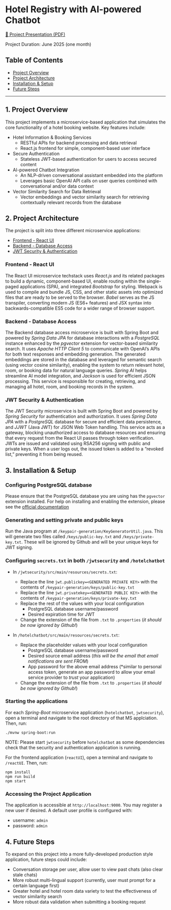 # Hotel Registry with AI-powered Chatbot

[📄 Project Presentation (PDF)](https://github.com/jeremiahdy55/springAIchatbot/blob/main/Hotel%20Chatbot%20Project%20-%20June%202025.pdf)

Project Duration: June 2025 (one month)

## Table of Contents
- [Project Overview](#1-project-overview)
- [Project Architecture](#2-project-architecture)
- [Installation & Setup](#3-installation--setup)
- [Future Steps](#4-future-steps)

---

## 1. Project Overview

This project implements a microservice-based application that simulates the core functionality of a hotel booking website. Key features include:
 - Hotel Information & Booking Services
    - RESTful APIs for backend processing and data retrieval
    - React.js frontend for simple, component-based user interface
 - Secure Authentication
    - Stateless JWT-based authentication for users to access secured content
 - AI-powered Chatbot Integration
    - An NLP-driven conversational assistant embedded into the platform
    - Leverages basic OpenAI API calls on user queries combined with conversational and/or data context
 - Vector Similarity Search for Data Retrieval
    - Vector embeddings and vector similarity search for retrieving contextually relevant records from the database

## 2. Project Architecture

The project is split into three different microservice applications:
 - [Frontend - React UI](#frontend---react-ui)
 - [Backend - Database Access](#backend---database-access)
 - [JWT Security & Authentication](#jwt-security--authentication)

### Frontend - React UI

The React UI microservice techstack uses *React.js* and its related packages to build a dynamic, component-based UI, enable routing within the single-paged applications (SPA), and integrated *Bootstrap* for styling. Webpack is used to compile and bundle JS, CSS, and other static assets into optimized files that are ready to be served to the browser. *Babel* serves as the JS transpiler, converting modern JS (ES6+ features) and JSX syntax into backwards-compatible ES5 code for a wider range of browser support. 

### Backend - Database Access

The Backend database access microservice is built with Spring Boot and powered by *Spring Data JPA* for database interactions with a *PostgreSQL* instance enhanced by the *pgvector* extension for vector-based similarity search. It uses *Apache HTTP Client 5* to communicate with OpenAI’s APIs for both text responses and embedding generation. The generated embeddings are stored in the database and leveraged for semantic search (using vector cosine similarity), enabling the system to return relevant hotel, room, or booking data for natural language queries. *Spring AI* helps streamline AI model integration, and *Jackson* is used for efficient JSON processing. This service is responsible for creating, retrieving, and managing all hotel, room, and booking records in the system.

### JWT Security & Authentication

The JWT Security microservice is built with Spring Boot and powered by *Spring Security* for authentication and authorization. It uses *Spring Data JPA* with a *PostgreSQL* database for secure and efficient data persistence, and *JJWT* (Java JWT) for JSON Web Token handling. This service acts as a gateway, blocking unauthorized access to database resources and ensuring that every request from the React UI passes through token verification. JWTs are issued and validated using RSA256 signing with public and private keys. When a user logs out, the issued token is added to a “revoked list,” preventing it from being reused.

## 3. Installation & Setup

### Configuring PostgreSQL database

Please ensure that the PostgreSQL database you are using has the `pgvector` extension installed. For help on installing and enabling the extension, please see the [official documentation](https://github.com/pgvector/pgvector)

### Generating and setting private and public keys

Run the Java program at `/keypair-generation/KeyGeneratorUtil.java`. This will generate two files called `/keys/public-key.txt` and `/keys/private-key.txt`.
These will be ignored by Github and will be your unique keys for JWT signing.

### Configuring `secrets.txt` in both `/jwtsecurity` and `/hotelchatbot`

- In `/jwtsecurity/src/main/resources/secrets.txt`:
   - Replace the line `jwt.publickey=<GENERATED PRIVATE KEY>` with the contents of `/keypair-generation/keys/public-key.txt`
   - Replace the line `jwt.privatekey=<GENERATED PUBLIC KEY>` with the contents of `/keypair-generation/keys/private-key.txt`
   - Replace the rest of the values with your local configuration
      - PostgreSQL database username/password
      - Desired expiration time for JWT
   - Change the extension of the file from `.txt` to `.properties` (*it should be now ignored by Github!*)

- In `/hotelchatbot/src/main/resources/secrets.txt`:
   - Replace the placeholder values with your local configuration 
      - PostgreSQL database username/password
      - Desired source email address (*this will be the email that email notifications are sent FROM*)
      - App password for the above email address (*similar to personal access token, generate an app password to allow your email service provider to *trust* your application)
   - Change the extension of the file from `.txt` to `.properties` (*it should be now ignored by Github!*)

### Starting the applications

For each *Spring-Boot* microservice application (`hotelchatbot`, `jwtsecurity`), open a terminal and navigate to the root directory of that MS applciation. Then, run:
```
./mvnw spring-boot:run
```
NOTE: Please start `jwtsecurity` before `hotelchatbot` as some dependencies check that the security and authentication application is running.

For the frontend application (`reactUI`), open a terminal and navigate to `/reactUI`. Then, run:
```
npm install
npm run build
npm start
```

### Accessing the Project Application
The application is accessible at `http://localhost:9000`. You may register a new user if desired. A default user profile is configured with:
- username: `admin`
- password: `admin`

## 4. Future Steps

To expand on this project into a more fully-developed production style application, future steps could include:
- Conversation storage per user, allow user to view past chats (also clear stale chats)
- More robust multi-lingual support (currently, user must prompt for a certain language first)
- Greater hotel and hotel room data variety to test the effectiveness of vector similarity search
- More robust data validation when submitting a booking request